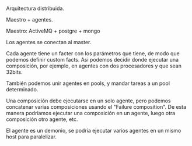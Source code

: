 Arquitectura distribuida.

Maestro + agentes.

Maestro:
ActiveMQ + postgre + mongo

Los agentes se conectan al master.

Cada agente tiene un facter con los parámetros que tiene, de modo que podemos definir custom facts.
Asi podemos decidir donde ejecutar una composición, por ejemplo, en agentes con dos procesadores y que sean 32bits.

También podemos unir agentes en pools, y mandar tareas a un pool determinado.


Una composición debe ejecutarse en un solo agente, pero podemos concatenar varias composiciones usando el "Failure composition".
De esta manera podríamos ejecutar una composición en un agente, luego otra composición otro agente, etc.

El agente es un demonio, se podría ejecutar varios agentes en un mismo host para paralelizar.
